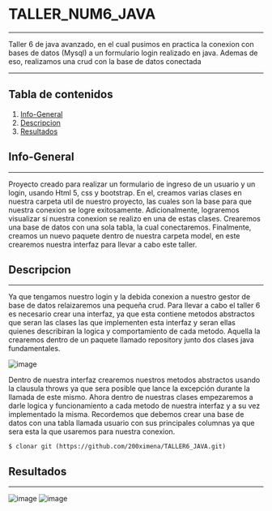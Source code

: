# TALLER_NUM6_JAVA
***
Taller 6 de java avanzado, en el cual pusimos en practica la conexion con bases de datos (Mysql) a un formulario login realizado en java.
Ademas de eso, realizamos una crud con la base de datos conectada 
****

## Tabla de contenidos 

1. [Info-General](#info-general)
2. [Descripcion](#descripcion)
3. [Resultados](#resultados)


## Info-General
***
Proyecto creado para realizar un formulario de ingreso de un usuario y un login, usando Html 5, css y bootstrap.
En el, creamos varias clases en nuestra  carpeta util de nuestro proyecto, las cuales son la base para que nuestra conexion se logre exitosamente.
Adicionalmente, lograremos visualizar si nuestra conexion se realizo en una de estas clases.
Crearemos una base de datos con una sola tabla, la cual conectaremos.
Finalmente, creamos un nuevo paquete dentro de nuestra carpeta model, en este crearemos nuestra interfaz para llevar a cabo este taller.

## Descripcion
***
Ya que tengamos nuestro login y la debida conexion a nuestro gestor de base de datos relaizaremos una pequeña crud.
Para llevar a cabo el taller 6 es necesario crear una interfaz, ya que esta contiene metodos abstractos que seran las clases las que implementen esta interfaz y seran ellas quienes describiran la logica y comportamiento de cada metodo.
Aquella la crearemos dentro de un paquete llamado repository junto dos clases java fundamentales.

![image](https://github.com/200ximena/TALLER_NUM6_JAVA/assets/128264476/b156fe1d-a843-426a-84c8-133b8b7b8b36)

Dentro de nuestra interfaz crearemos nuestros metodos abstractos usando la clausula throws ya que sera posible que lance la excepción durante la llamada de este mismo.
Ahora dentro de nuestras clases empezaremos a darle logica y funcionamiento a cada metodo de nuestra interfaz y a su vez implementado la misma.
Recordemos que debemos crear una base de datos con una tabla llamada usuario con sus principales columnas ya que sera esta la que usaremos para nuestra conexion.

```
$ clonar git (https://github.com/200ximena/TALLER6_JAVA.git)
```

## Resultados
***
![image](https://github.com/200ximena/TALLER_NUM6_JAVA/assets/128264476/db2f94d6-bc0b-4cc0-9bf9-0defe6b8e9e0)
![image](https://github.com/200ximena/TALLER_NUM6_JAVA/assets/128264476/58f112b2-b026-4ec9-a5f2-e7129537dd76)

